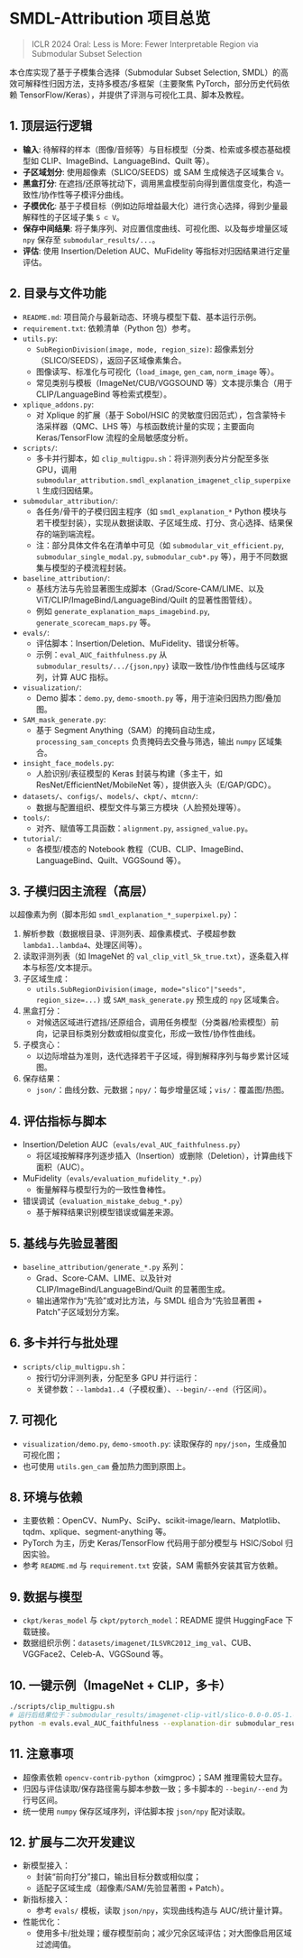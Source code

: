 # SMDL-Attribution 项目总览

> ICLR 2024 Oral: Less is More: Fewer Interpretable Region via Submodular Subset Selection

本仓库实现了基于子模集合选择（Submodular Subset Selection, SMDL）的高效可解释性归因方法，支持多模态/多框架（主要聚焦 PyTorch，部分历史代码依赖 TensorFlow/Keras），并提供了评测与可视化工具、脚本及教程。

## 1. 顶层运行逻辑
- **输入**: 待解释的样本（图像/音频等）与目标模型（分类、检索或多模态基础模型如 CLIP、ImageBind、LanguageBind、Quilt 等）。
- **子区域划分**: 使用超像素（SLICO/SEEDS）或 SAM 生成候选子区域集合 `V`。
- **黑盒打分**: 在遮挡/还原等扰动下，调用黑盒模型前向得到置信度变化，构造一致性/协作性等子模评分曲线。
- **子模优化**: 基于子模目标（例如边际增益最大化）进行贪心选择，得到少量最解释性的子区域子集 `S ⊂ V`。
- **保存中间结果**: 将子集序列、对应置信度曲线、可视化图、以及每步增量区域 `npy` 保存至 `submodular_results/...`。
- **评估**: 使用 Insertion/Deletion AUC、MuFidelity 等指标对归因结果进行定量评估。

## 2. 目录与文件功能
- `README.md`: 项目简介与最新动态、环境与模型下载、基本运行示例。
- `requirement.txt`: 依赖清单（Python 包）参考。
- `utils.py`:
  - `SubRegionDivision(image, mode, region_size)`: 超像素划分（SLICO/SEEDS），返回子区域像素集合。
  - 图像读写、标准化与可视化（`load_image`, `gen_cam`, `norm_image` 等）。
  - 常见类别与模板（ImageNet/CUB/VGGSOUND 等）文本提示集合（用于 CLIP/LanguageBind 等检索式模型）。
- `xplique_addons.py`:
  - 对 Xplique 的扩展（基于 Sobol/HSIC 的灵敏度归因范式），包含蒙特卡洛采样器（QMC、LHS 等）与核函数统计量的实现；主要面向 Keras/TensorFlow 流程的全局敏感度分析。
- `scripts/`:
  - 多卡并行脚本，如 `clip_multigpu.sh`：将评测列表分片分配至多张 GPU，调用 `submodular_attribution.smdl_explanation_imagenet_clip_superpixel` 生成归因结果。
- `submodular_attribution/`:
  - 各任务/骨干的子模归因主程序（如 `smdl_explanation_*` Python 模块与若干模型封装），实现从数据读取、子区域生成、打分、贪心选择、结果保存的端到端流程。
  - 注：部分具体文件名在清单中可见（如 `submodular_vit_efficient.py`, `submodular_single_modal.py`, `submodular_cub*.py` 等），用于不同数据集与模型的子模流程封装。
- `baseline_attribution/`:
  - 基线方法与先验显著图生成脚本（Grad/Score-CAM/LIME、以及 ViT/CLIP/ImageBind/LanguageBind/Quilt 的显著性图管线）。
  - 例如 `generate_explanation_maps_imagebind.py`, `generate_scorecam_maps.py` 等。
- `evals/`:
  - 评估脚本：Insertion/Deletion、MuFidelity、错误分析等。
  - 示例：`eval_AUC_faithfulness.py` 从 `submodular_results/.../{json,npy}` 读取一致性/协作性曲线与区域序列，计算 AUC 指标。
- `visualization/`:
  - Demo 脚本：`demo.py`, `demo-smooth.py` 等，用于渲染归因热力图/叠加图。
- `SAM_mask_generate.py`:
  - 基于 Segment Anything（SAM）的掩码自动生成，`processing_sam_concepts` 负责掩码去交叠与筛选，输出 `numpy` 区域集合。
- `insight_face_models.py`:
  - 人脸识别/表征模型的 Keras 封装与构建（多主干，如 ResNet/EfficientNet/MobileNet 等），提供嵌入头（E/GAP/GDC）。
- `datasets/`、`configs/`、`models/`、`ckpt/`、`mtcnn/`:
  - 数据与配置组织、模型文件与第三方模块（人脸预处理等）。
- `tools/`:
  - 对齐、赋值等工具函数：`alignment.py`, `assigned_value.py`。
- `tutorial/`:
  - 各模型/模态的 Notebook 教程（CUB、CLIP、ImageBind、LanguageBind、Quilt、VGGSound 等）。

## 3. 子模归因主流程（高层）
以超像素为例（脚本形如 `smdl_explanation_*_superpixel.py`）：
1. 解析参数（数据根目录、评测列表、超像素模式、子模超参数 `lambda1..lambda4`、处理区间等）。
2. 读取评测列表（如 ImageNet 的 `val_clip_vitl_5k_true.txt`），逐条载入样本与标签/文本提示。
3. 子区域生成：
   - `utils.SubRegionDivision(image, mode="slico"|"seeds", region_size=...)` 或 `SAM_mask_generate.py` 预生成的 `npy` 区域集合。
4. 黑盒打分：
   - 对候选区域进行遮挡/还原组合，调用任务模型（分类器/检索模型）前向，记录目标类别分数或相似度变化，形成一致性/协作性曲线。
5. 子模贪心：
   - 以边际增益为准则，迭代选择若干子区域，得到解释序列与每步累计区域图。
6. 保存结果：
   - `json/`：曲线分数、元数据；`npy/`：每步增量区域；`vis/`：覆盖图/热图。

## 4. 评估指标与脚本
- Insertion/Deletion AUC（`evals/eval_AUC_faithfulness.py`）
  - 将区域按解释序列逐步插入（Insertion）或删除（Deletion），计算曲线下面积（AUC）。
- MuFidelity（`evals/evaluation_mufidelity_*.py`）
  - 衡量解释与模型行为的一致性鲁棒性。
- 错误调试（`evaluation_mistake_debug_*.py`）
  - 基于解释结果识别模型错误或偏差来源。

## 5. 基线与先验显著图
- `baseline_attribution/generate_*.py` 系列：
  - Grad、Score-CAM、LIME、以及针对 CLIP/ImageBind/LanguageBind/Quilt 的显著图生成。
  - 输出通常作为“先验”或对比方法，与 SMDL 组合为“先验显著图 + Patch”子区域划分方案。

## 6. 多卡并行与批处理
- `scripts/clip_multigpu.sh`：
  - 按行切分评测列表，分配至多 GPU 并行运行：
  - 关键参数：`--lambda1..4`（子模权重）、`--begin/--end`（行区间）。

## 7. 可视化
- `visualization/demo.py`, `demo-smooth.py`: 读取保存的 `npy/json`，生成叠加可视化图；
- 也可使用 `utils.gen_cam` 叠加热力图到原图上。

## 8. 环境与依赖
- 主要依赖：OpenCV、NumPy、SciPy、scikit-image/learn、Matplotlib、tqdm、xplique、segment-anything 等。
- PyTorch 为主，历史 Keras/TensorFlow 代码用于部分模型与 HSIC/Sobol 归因实验。
- 参考 `README.md` 与 `requirement.txt` 安装，SAM 需额外安装其官方依赖。

## 9. 数据与模型
- `ckpt/keras_model` 与 `ckpt/pytorch_model`：README 提供 HuggingFace 下载链接。
- 数据组织示例：`datasets/imagenet/ILSVRC2012_img_val`、CUB、VGGFace2、Celeb-A、VGGSound 等。

## 10. 一键示例（ImageNet + CLIP，多卡）
```bash
./scripts/clip_multigpu.sh
# 运行后结果位于：submodular_results/imagenet-clip-vitl/slico-0.0-0.05-1.0-1.0
python -m evals.eval_AUC_faithfulness --explanation-dir submodular_results/imagenet-clip-vitl/slico-0.0-0.05-1.0-1.0
```

## 11. 注意事项
- 超像素依赖 `opencv-contrib-python`（ximgproc）；SAM 推理需较大显存。
- 归因与评估读取/保存路径需与脚本参数一致；多卡脚本的 `--begin/--end` 为行号区间。
- 统一使用 `numpy` 保存区域序列，评估脚本按 `json/npy` 配对读取。

## 12. 扩展与二次开发建议
- 新模型接入：
  - 封装“前向打分”接口，输出目标分数或相似度；
  - 适配子区域生成（超像素/SAM/先验显著图 + Patch）。
- 新指标接入：
  - 参考 `evals/` 模板，读取 `json/npy`，实现曲线构造与 AUC/统计量计算。
- 性能优化：
  - 使用多卡/批处理；缓存模型前向；减少冗余区域评估；对大图像启用区域过滤阈值。 